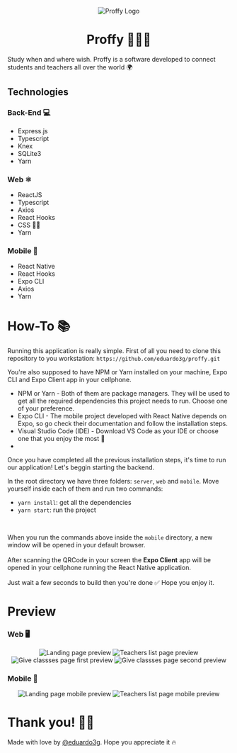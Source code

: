 <p align="center">
  <img alt="Proffy Logo" title="Proffy" src="./.github/landing.png" />
</p>

<h1 align="center">
  Proffy 👨🏽‍🏫
</h1>

Study when and where wish. Proffy is a software developed to connect students and teachers all over the world 🌍

## Technologies

### Back-End 💻
- Express.js
- Typescript
- Knex
- SQLite3
- Yarn

### Web ⚛️
- ReactJS
- Typescript
- Axios
- React Hooks
- CSS 💅🏽
- Yarn

### Mobile 📱
- React Native
- React Hooks
- Expo CLI
- Axios
- Yarn

# How-To 📚
Running this application is really simple. First of all you need to clone this repository to you workstation: `https://github.com/eduardo3g/proffy.git`

You're also supposed to have NPM or Yarn installed on your machine, Expo CLI and Expo Client app in your cellphone.

- NPM or Yarn - Both of them are package managers. They will be used to get all the required dependencies this project needs to run. Choose one of your
preference.
- Expo CLI - The mobile project developed with React Native depends on Expo, so go check their documentation and follow the installation steps.
- Visual Studio Code (IDE) - Download VS Code as your IDE or choose one that you enjoy the most 🚀
-

Once you have completed all the previous installation steps, it's time to run our application! Let's beggin starting the backend. <br />

In the root directory we have three folders: `server`, `web` and `mobile`. Move yourself inside each of them and run two commands: <br />
- `yarn install`: get all the dependencies
- `yarn start`: run the project
<br />

When you run the commands above inside the `mobile` directory, a new window will be opened in your default browser.
<br /><br />
After scanning the QRCode in your screen the <b>Expo Client</b> app will be opened in your cellphone running the React Native application.
<br /><br />
Just wait a few seconds to build then you're done ✅ Hope you enjoy it.

# Preview

### Web 🖥️
<p align="center">
  <img src="./.github/preview-web-landing.png" alt="Landing page preview" />
  <img src="./.github/preview-web-teachers.png" alt="Teachers list page preview" />
  <img src="./.github/preview-web-give-classes-1.png" alt="Give classses page first preview" />
  <img src="./.github/preview-web-give-classes-2.png" alt="Give classses page second preview" />
</p>

### Mobile 📱
<p align="center">
  <img src="./.github/preview-mobile-landing.jpeg" alt="Landing page mobile preview" />
  <img src="./.github/preview-mobile-teachers.jpeg" alt="Teachers list page mobile preview" />
</p>

# Thank you! 🙋🏽
Made with love by <a target="_blank" href="https://www.linkedin.com/in/eduscaramella/">@eduardo3g</a>. Hope you appreciate it 🔥
